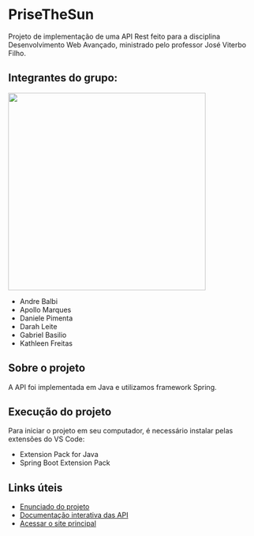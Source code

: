 # PriseTheSun

Projeto de implementação de uma API Rest feito para a disciplina Desenvolvimento Web Avançado, ministrado pelo professor José Viterbo Filho.

## Integrantes do grupo:

<img src="https://gifdb.com/images/high/pikachu-hello-greetings-ysf1v96iox1fo716.gif" width=400>

* Andre Balbi
* Apollo Marques
* Daniele Pimenta
* Darah Leite
* Gabriel Basilio 
* Kathleen Freitas

## Sobre o projeto

A API foi implementada em Java e utilizamos framework Spring.

## Execução do projeto

Para iniciar o projeto em seu computador, é necessário instalar pelas extensões do VS Code:
* Extension Pack for Java
* Spring Boot Extension Pack

## Links úteis
* [Enunciado do projeto](https://drive.google.com/file/d/1BLhyjlwFKVAfvPmNgiJGg90Gk0V_7a-q/view?hl=pt-BR)
* [Documentação interativa das API](http://localhost:8080/swagger-ui/index.html)
* [Acessar o site principal](http://localhost:8080/)

